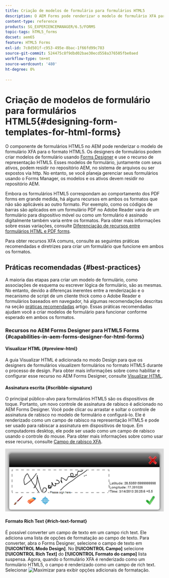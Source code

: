 ```yaml
---
title: Criação de modelos de formulário para formulários HTML5
description: O AEM Forms pode renderizar o modelo de formulário XFA para o formato HTML5. Os designers de formulário podem criar modelos de formulário usando o Designer e usar o recurso de representação HTML5.
content-type: reference
products: SG_EXPERIENCEMANAGER/6.5/FORMS
topic-tags: hTML5_forms
docset: aem65
feature: HTML5 Forms
exl-id: 7c8d501f-c953-495e-8bac-1f66fd99c783
source-git-commit: 524475c8f9dbd02bae30ecd558a376505fbe0aed
workflow-type: tm+mt
source-wordcount: '480'
ht-degree: 0%

---
```


# Criação de modelos de formulário para formulários HTML5{#designing-form-templates-for-html-forms}

O componente de formulários HTML5 no AEM pode renderizar o modelo de formulário XFA para o formato HTML5. Os designers de formulários podem criar modelos de formulário usando [Forms Designer](https://www.adobe.com/go/learn_aemforms_designer_63) e use o recurso de representação HTML5. Esses modelos de formulário, juntamente com seus ativos, podem residir no repositório AEM, no sistema de arquivos ou ser expostos via http. No entanto, se você planeja gerenciar seus formulários usando o Forms Manager, os modelos e os ativos devem residir no repositório AEM.

Embora os formulários HTML5 correspondam ao comportamento dos PDF forms em grande medida, há alguns recursos em ambos os formatos que não são aplicáveis ao outro formato. Por exemplo, como os códigos de barras são aplicados em um formulário PDF no Adobe Reader varia de um formulário para dispositivo móvel ou como um formulário é assinado digitalmente também varia entre os formatos. Para obter mais informações sobre essas variações, consulte [Diferenciação de recursos entre formulários HTML e PDF forms](../../forms/using/feature-differentiation-html5-forms-pdf-forms.md).

Para obter recursos XFA comuns, consulte as seguintes práticas recomendadas e diretrizes para criar um formulário que funcione em ambos os formatos.

## Práticas recomendadas {#best-practices}

A maioria das etapas para criar um modelo de formulário, como associações de esquema ou escrever lógica de formulário, são as mesmas. No entanto, devido a diferenças inerentes entre a renderização e o mecanismo de script de um cliente thick como o Adobe Reader e formulários baseados em navegador, há algumas recomendações descritas na seção [práticas recomendadas](/help/forms/using/design-accessible-html5-forms.md) artigo. Essas práticas recomendadas ajudam você a criar modelos de formulário para funcionar conforme esperado em ambos os formatos.

### Recursos no AEM Forms Designer para HTML5 Forms {#capabilities-in-aem-forms-designer-for-html-forms}

#### Visualizar HTML {#preview-html}

A guia Visualizar HTML é adicionada no modo Design para que os designers de formulários visualizem formulários no formato HTML5 durante o processo de design. Para obter mais informações sobre como habilitar e configurar esse recurso no AEM Forms Designer, consulte [Visualizar HTML](../../forms/using/preview-xdp-forms-html.md).

#### Assinatura escrita {#scribble-signature}

O principal público-alvo para formulários HTML5 são os dispositivos de toque. Portanto, um novo controle de assinatura de rabisco é adicionado no AEM Forms Designer. Você pode clicar ou arrastar e soltar o controle de assinatura de rabisco no modelo de formulário e configurá-lo. Ele é renderizado como um campo de rabisco na representação HTML5 e pode ser usado para rabiscar a assinatura em dispositivos de toque. Em computadores desktop, ele pode ser usado como um campo de rabisco usando o controle do mouse. Para obter mais informações sobre como usar esse recurso, consulte [Campo de rabisco XFA](../../forms/using/scribble-signature.md).

![4](assets/4.png)

#### Formato Rich Text {#rich-text-format}

É possível converter um campo de texto em um campo rich text. Ele adiciona uma lista de opções de formatação ao campo de texto. Para converter, abra o Forms Designer, selecione o campo de texto em **[!UICONTROL Modo Design]**. No **[!UICONTROL Campo]** selecione **[!UICONTROL Rich Text]** do **[!UICONTROL Formato do campo]** lista suspensa. Agora, quando o formulário XFA é renderizado como um formulário HTML5, o campo é renderizado como um campo de rich text. Selecionar ![Maximizar](assets/maximize_icon.svg) para exibir opções adicionais de formatação.

